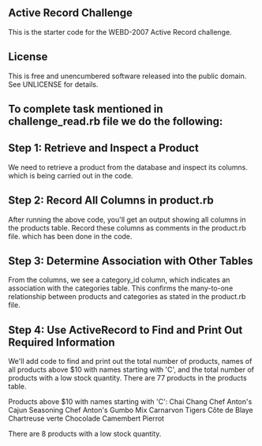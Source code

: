 ## Active Record Challenge 

This is the starter code for the WEBD-2007 Active Record challenge.

## License

This is free and unencumbered software released into the public domain. See UNLICENSE for details.

## To complete task mentioned in challenge_read.rb file we do the following:
## Step 1: Retrieve and Inspect a Product
We need to retrieve a product from the database and inspect its columns. which is being carried out in the code.

## Step 2: Record All Columns in product.rb
After running the above code, you'll get an output showing all columns in the products table. Record these columns as comments in the product.rb file. which has been done in the code.

## Step 3: Determine Association with Other Tables
From the columns, we see a category_id column, which indicates an association with the categories table. This confirms the many-to-one relationship between products and categories as stated in the product.rb file.

## Step 4: Use ActiveRecord to Find and Print Out Required Information
We'll add code to find and print out the total number of products, names of all products above $10 with names starting with 'C', and the total number of products with a low stock quantity.
There are 77 products in the products table.

Products above $10 with names starting with 'C':
Chai
Chang
Chef Anton's Cajun Seasoning
Chef Anton's Gumbo Mix
Carnarvon Tigers
Côte de Blaye
Chartreuse verte
Chocolade
Camembert Pierrot

There are 8 products with a low stock quantity.
